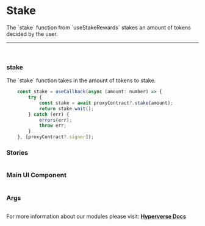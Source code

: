 # Stake

<p> The `stake` function from `useStakeRewards` stakes an amount of tokens decided by the user. </p>

---

<br>

### stake

<p> The `stake` function takes in the amount of tokens to stake. </p>

```jsx
	const stake = useCallback(async (amount: number) => {
		try {
			const stake = await proxyContract?.stake(amount);
			return stake.wait();
		} catch (err) {
			errors(err);
			throw err;
		}
	}, [proxyContract?.signer]);
```

### Stories

```jsx

```

### Main UI Component

```jsx

```

### Args

```jsx

```

For more information about our modules please visit: [**Hyperverse Docs**](https://docs.hyperverse.dev)
